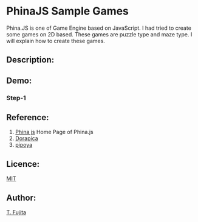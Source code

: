 # PhinaJS Sample Games
Phina.JS is one of Game Engine based on JavaScript. I had tried to create some games on 2D based. These games are puzzle type and maze type. I will explain how to create these games.
## Description:

## Demo:

### Step-1

## Reference:
1. [Phina js](https://phinajs.com/) Home Page of Phina.js
2. [Dorapica](https://dorapika.wixsite.com/pikasgame)
3. [pipoya](http://blog.pipoya.net/)
## Licence:
[MIT](https://github.com/tcnksm/tool/blob/master/LICENCE)
## Author:
[T. Fujita](https://github.com/T-Fujita)
